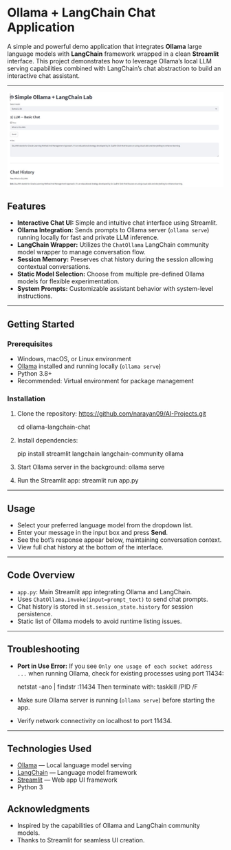 # Ollama + LangChain Chat Application

A simple and powerful demo application that integrates **Ollama** large language models with **LangChain** framework wrapped in a clean **Streamlit** interface. This project demonstrates how to leverage Ollama’s local LLM serving capabilities combined with LangChain’s chat abstraction to build an interactive chat assistant.

---
![Chat Interface](Images/demo.JPG)

## Features

- **Interactive Chat UI:** Simple and intuitive chat interface using Streamlit.
- **Ollama Integration:** Sends prompts to Ollama server (`ollama serve`) running locally for fast and private LLM inference.
- **LangChain Wrapper:** Utilizes the `ChatOllama` LangChain community model wrapper to manage conversation flow.
- **Session Memory:** Preserves chat history during the session allowing contextual conversations.
- **Static Model Selection:** Choose from multiple pre-defined Ollama models for flexible experimentation.
- **System Prompts:** Customizable assistant behavior with system-level instructions.

---

## Getting Started

### Prerequisites

- Windows, macOS, or Linux environment
- [Ollama](https://ollama.com) installed and running locally (`ollama serve`)
- Python 3.8+
- Recommended: Virtual environment for package management

### Installation

1. Clone the repository:
https://github.com/narayan09/AI-Projects.git

    cd ollama-langchain-chat

2. Install dependencies:

    pip install streamlit langchain langchain-community ollama

3. Start Ollama server in the background:
    ollama serve
4. Run the Streamlit app:
    streamlit run app.py


---

## Usage

- Select your preferred language model from the dropdown list.
- Enter your message in the input box and press **Send**.
- See the bot’s response appear below, maintaining conversation context.
- View full chat history at the bottom of the interface.

---

## Code Overview

- `app.py`: Main Streamlit app integrating Ollama and LangChain.
- Uses `ChatOllama.invoke(input=prompt_text)` to send chat prompts.
- Chat history is stored in `st.session_state.history` for session persistence.
- Static list of Ollama models to avoid runtime listing issues.

---

## Troubleshooting

- **Port in Use Error:** If you see `Only one usage of each socket address ...` when running Ollama, check for existing processes using port 11434:

    netstat -ano | findstr :11434
    Then terminate with:
    taskkill /PID <pid> /F

- Make sure Ollama server is running (`ollama serve`) before starting the app.
- Verify network connectivity on localhost to port 11434.

---

## Technologies Used

- [Ollama](https://ollama.com) — Local language model serving
- [LangChain](https://python.langchain.com/en/latest/) — Language model framework
- [Streamlit](https://streamlit.io) — Web app UI framework
- Python 3


## Acknowledgments

- Inspired by the capabilities of Ollama and LangChain community models.
- Thanks to Streamlit for seamless UI creation.

